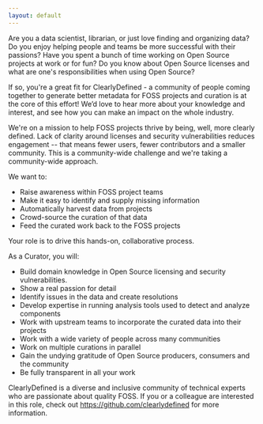 ```yaml
---
layout: default
---
```


Are you a data scientist, librarian, or just love finding and
organizing data? Do you enjoy helping people and teams be more
successful with their passions? Have you spent a bunch of time working
on Open Source projects at work or for fun? Do you know about Open
Source licenses and what are one's responsibilities when using Open
Source?

If so, you're a great fit for ClearlyDefined - a community of people
coming together to generate better metadata for FOSS projects and
curation is at the core of this effort! We’d love to hear more about
your knowledge and interest, and see how you can make an impact on the
whole industry.

We're on a mission to help FOSS projects thrive by being, well, more
clearly defined. Lack of clarity around licenses and security
vulnerabilities reduces engagement -- that means fewer users, fewer
contributors and a smaller community. This is a community-wide
challenge and we're taking a community-wide approach.

We want to:

* Raise awareness within FOSS project teams
* Make it easy to identify and supply missing information
* Automatically harvest data from projects
* Crowd-source the curation of that data
* Feed the curated work back to the FOSS projects

Your role is to drive this hands-on, collaborative process.

As a Curator, you will:

* Build domain knowledge in Open Source licensing and security vulnerabilities.
* Show a real passion for detail
* Identify issues in the data and create resolutions
* Develop expertise in running analysis tools used to detect and analyze components
* Work with upstream teams to incorporate the curated data into their projects
* Work with a wide variety of people across many communities
* Work on multiple curations in parallel
* Gain the undying gratitude of Open Source producers, consumers and the community
* Be fully transparent in all your work

ClearlyDefined is a diverse and inclusive community of technical experts
who are passionate about quality FOSS. If you or a colleague are
interested in this role, check out https://github.com/clearlydefined
for more information.

